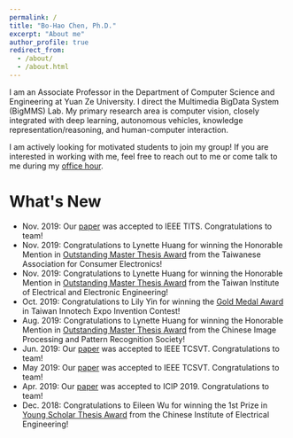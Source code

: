 ```yaml
---
permalink: /
title: "Bo-Hao Chen, Ph.D."
excerpt: "About me"
author_profile: true
redirect_from: 
  - /about/
  - /about.html
---
```


I am an Associate Professor in the Department of Computer Science and Engineering at Yuan Ze University. I direct the Multimedia BigData System (BigMMS) Lab. My primary research area is computer vision, closely integrated with deep learning, autonomous vehicles, knowledge representation/reasoning, and human-computer interaction. 

I am actively looking for motivated students to join my group! If you are interested in working with me, feel free to reach out to me or come talk to me during my [office hour](https://www.cse.yzu.edu.tw/api/class_stay/bhchen.pdf).

What's New
======
* Nov. 2019: Our [paper](https://ieeexplore.ieee.org/document/8915711) was accepted to IEEE TITS. Congratulations to team!
* Nov. 2019: Congratulations to Lynette Huang for winning the Honorable Mention in [Outstanding Master Thesis Award](https://docs.google.com/document/preview?hgd=1&id=1VOqXZu4vk4gkGoqshI2augfXHvLPodi69CKib3csGAY) from the Taiwanese Association for Consumer Electronics!
* Nov. 2019: Congratulations to Lynette Huang for winning the Honorable Mention in [Outstanding Master Thesis Award](http://www.tieee.org.tw/index.php/64-awards/awards-list/227-2019?tmpl=component&print=1&page=) from the Taiwan Institute of Electrical and Electronic Engineering!
* Oct. 2019: Congratulations to Lily Yin for winning the [Gold Medal Award](https://cloudcdn.taiwantradeshows.com.tw/2019/inst/download/2019-winner.pdf) in Taiwan Innotech Expo Invention Contest!
* Aug. 2019: Congratulations to Lynette Huang for winning the Honorable Mention in [Outstanding Master Thesis Award](/_data/IPPR第十二屆博碩士論文獎得獎資料.pdf) from the Chinese Image Processing and Pattern Recognition Society!
* Jun. 2019: Our [paper](https://ieeexplore.ieee.org/document/8746233) was accepted to IEEE TCSVT. Congratulations to team!
* May 2019: Our [paper](https://ieeexplore.ieee.org/document/8716692) was accepted to IEEE TCSVT. Congratulations to team!
* Apr. 2019: Our [paper](https://cmsworkshops.com/ICIP2019/Papers/AcceptedPapers.asp) was accepted to ICIP 2019. Congratulations to team!
* Dec. 2018: Congratulations to Eileen Wu for winning the 1st Prize in [Young Scholar Thesis Award](/_data/(%E9%99%84%E4%BB%B61)107%E5%B9%B4%E5%BA%A6%E3%80%8C%E9%9D%92%E5%B9%B4%E8%AB%96%E6%96%87%E7%8D%8E%E3%80%8D%E5%BE%97%E7%8D%8E%E4%BA%BA%E5%90%8D%E5%96%AE.pdf) from the Chinese Institute of Electrical Engineering!

